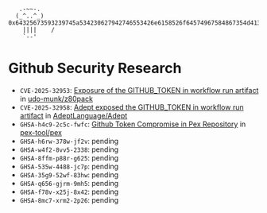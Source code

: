
```
   .-~~-.    
  (_^..^_)    0x64325673593239745a534230627942746553426e6158526f64574967584867354d413d3d
    ||||    /  
    `--'     
```

# Github Security Research

- `CVE-2025-32953`: [Exposure of the GITHUB_TOKEN in workflow run artifact](https://www.cve.org/CVERecord?id=CVE-2025-32953) in [udo-munk/z80pack](https://github.com/udo-munk/z80pack)
- `CVE-2025-32958`: [Adept exposed the GITHUB_TOKEN in workflow run artifact](https://nvd.nist.gov/vuln/detail/CVE-2025-32958) in [AdeptLanguage/Adept](https://github.com/AdeptLanguage/Adept)
- `GHSA-h4c9-2c5c-fwfc`: [Github Token Compromise in Pex Repository](https://github.com/pex-tool/pex/security/advisories/GHSA-h4c9-2c5c-fwfc) in [pex-tool/pex](https://github.com/pex-tool/pex)
- `GHSA-h6rw-378w-jf2v`: pending
- `GHSA-w4f2-8vv5-2338`: pending
- `GHSA-8ffm-p88r-g625`: pending
- `GHSA-535w-4488-jc7p`: pending
- `GHSA-35g9-52wf-83hw`: pending
- `GHSA-q656-gjrm-9mh5`: pending
- `GHSA-f78v-x25j-8x42`: pending
- `GHSA-8mc7-xrm2-2p26`: pending
